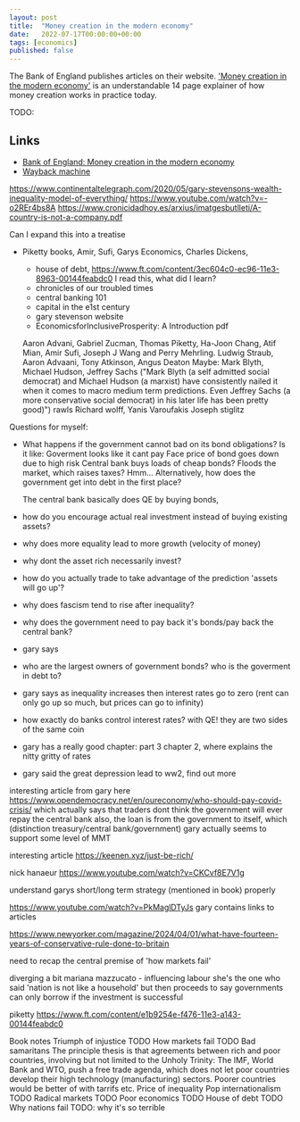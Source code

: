 ```yaml
---
layout: post
title:  "Money creation in the modern economy"
date:   2022-07-17T00:00:00+00:00
tags: [economics]
published: false
---
```


The Bank of England publishes articles on their website. ['Money creation in the modern economy'](https://www.bankofengland.co.uk/quarterly-bulletin/2014/q1/money-creation-in-the-modern-economy) is an understandable 14 page explainer of how money creation works in practice today.

TODO:

## Links

- [Bank of England: Money creation in the modern economy](https://www.bankofengland.co.uk/quarterly-bulletin/2014/q1/money-creation-in-the-modern-economy)
- [Wayback machine](<https://web.archive.org/web/20220531180345/https://www.bankofengland.co.uk/quarterly-bulletin/2014/q1/money-creation-in-the-modern-economy>)

https://www.continentaltelegraph.com/2020/05/gary-stevensons-wealth-inequality-model-of-everything/
https://www.youtube.com/watch?v=-o2REr4bs8A
https://www.cronicidadhoy.es/arxius/imatgesbutlleti/A-country-is-not-a-company.pdf


Can I expand this into a treatise
- Piketty books, Amir, Sufi, Garys Economics, Charles Dickens, 
    - house of debt, https://www.ft.com/content/3ec604c0-ec96-11e3-8963-00144feabdc0
        I read this, what did I learn?
    - chronicles of our troubled times
    - central banking 101
    - capital in the e1st century 
    - gary stevenson website
    - EconomicsforInclusiveProsperity: A Introduction pdf

    Aaron Advani, Gabriel Zucman, Thomas Piketty, Ha-Joon Chang, Atif Mian, Amir Sufi,
    Joseph J Wang and Perry Mehrling. Ludwig Straub, Aaron Advaani, Tony Atkinson, Angus Deaton
    Maybe: Mark Blyth, Michael Hudson, Jeffrey Sachs ("Mark Blyth (a self admitted social democrat) and Michael Hudson (a marxist) have consistently nailed it when it comes to macro medium term predictions. Even Jeffrey Sachs (a more conservative social democrat) in his later life has been pretty good)")
    rawls
    Richard wolff, Yanis Varoufakis
    Joseph stiglitz

Questions for myself:
- What happens if the government cannot bad on its bond obligations?
    Is it like:
        Goverment looks like it cant pay
        Face price of bond goes down due to high risk
        Central bank buys loads of cheap bonds?
        Floods the market, which raises taxes? 
        Hmm...
    Alternatively, how does the government get into debt in the first place?
         


    The central bank basically does QE by buying bonds, 
- how do you encourage actual real investment instead of buying existing assets?
- why does more equality lead to more growth
    (velocity of money)
- why dont the asset rich necessarily invest?
- how do you actually trade to take advantage of the prediction 'assets will go up'?
- why does fascism tend to rise after inequality?
- why does the government need to pay back it's bonds/pay back the central bank?
- gary says
- who are the largest owners of government bonds? who is the goverment in debt to?
- gary says as inequality increases then interest rates go to zero
    (rent can only go up so much, but prices can go to infinity)
- how exactly do banks control interest rates?
    with QE! they are two sides of the same coin
- gary has a really good chapter: part 3 chapter 2, where explains the nitty gritty of rates
- gary said the great depression lead to ww2, find out more

interesting article from gary here
    https://www.opendemocracy.net/en/oureconomy/who-should-pay-covid-crisis/
    which actually says that traders dont think the government will ever repay the central bank
    also, the loan is from the government to itself, which  (distinction treasury/central bank/government)
    gary actually seems to support some level of MMT
    
interesting article
    https://keenen.xyz/just-be-rich/

nick hanaeur
    https://www.youtube.com/watch?v=CKCvf8E7V1g

understand garys short/long term strategy (mentioned in book) properly

https://www.youtube.com/watch?v=PkMaglDTyJs gary
    contains links to articles

https://www.newyorker.com/magazine/2024/04/01/what-have-fourteen-years-of-conservative-rule-done-to-britain

need to recap the central premise of 'how markets fail'

diverging a bit mariana mazzucato - influencing labour
    she's the one who said 'nation is not like a household'
    but then proceeds to say governments can only borrow if the investment is successful

piketty
    https://www.ft.com/content/e1b9254e-f476-11e3-a143-00144feabdc0

Book notes
    Triumph of injustice TODO
    How markets fail TODO
    Bad samaritans
        The principle thesis is that agreements between rich and poor countries, involving but not limited to the Unholy Trinity: The IMF, World Bank and WTO, push a free trade agenda, which does not let poor countries develop their high technology (manufacturing) sectors. Poorer countries would be better of with tarrifs etc.
    Price of inequality
    Pop internationalism TODO
    Radical markets TODO
    Poor economics TODO
    House of debt TODO
    Why nations fail
        TODO: why it's so terrible
